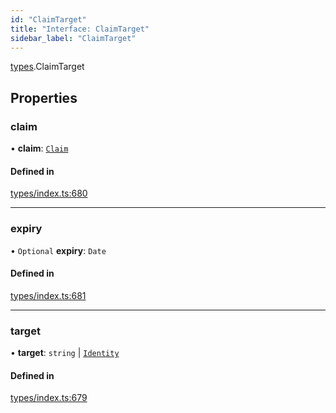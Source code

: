 ```yaml
---
id: "ClaimTarget"
title: "Interface: ClaimTarget"
sidebar_label: "ClaimTarget"
---
```


[types](../../../modules/Types/Types.md).ClaimTarget

## Properties

### claim

• **claim**: [`Claim`](../../../modules/Types/Types.md#claim)

#### Defined in

[types/index.ts:680](https://github.com/PolymeshAssociation/polymesh-sdk/blob/07a4c5b0/src/types/index.ts#L680)

___

### expiry

• `Optional` **expiry**: `Date`

#### Defined in

[types/index.ts:681](https://github.com/PolymeshAssociation/polymesh-sdk/blob/07a4c5b0/src/types/index.ts#L681)

___

### target

• **target**: `string` \| [`Identity`](../../../classes/API/Entities/Identity/Identity.md)

#### Defined in

[types/index.ts:679](https://github.com/PolymeshAssociation/polymesh-sdk/blob/07a4c5b0/src/types/index.ts#L679)
